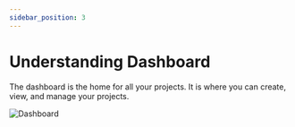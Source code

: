 ```yaml
---
sidebar_position: 3
---
```


# Understanding Dashboard

The dashboard is the home for all your projects. It is where you can create, view, and manage your projects.

![Dashboard](/images/dashboard.png)

